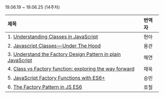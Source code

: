 19.06.19 ~ 19.06.25 (14주차)

|   제목   | 번역자  |
| :-------- | :------ |
| 1. [Understanding Classes in JavaScript ](https://github.com/Lee-hyuna/33-js-concepts-kr/wiki/Understanding-Classes-in-JavaScript)| 현아 |
| 2. [Javascript Classes — Under The Hood](https://github.com/Lee-hyuna/33-js-concepts-kr/wiki/javascript-classes)| 용관 |
| 3. [Understand the Factory Design Pattern in plain JavaScript](https://medium.com/front-end-weekly/understand-the-factory-design-pattern-in-plain-javascript-20b348c832bd)| 해연 |
| 4. [Class vs Factory function: exploring the way forward](https://www.freecodecamp.org/news/class-vs-factory-function-exploring-the-way-forward-73258b6a8d15/)| 재욱 |
| 5. [JavaScript Factory Functions with ES6+](https://github.com/Lee-hyuna/33-js-concepts-kr/wiki/JavaScript-Factory-Functions-with-ES6-)| 승민 |
| 6. [The Factory Pattern in JS ES6](https://medium.com/@SntsDev/the-factory-pattern-in-js-es6-78f0afad17e9)| 호철 |

